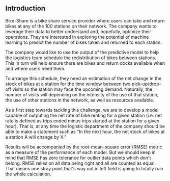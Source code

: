 ## Introduction

Bike-Share is a bike share service provider where users can take and return bikes at any of the 100 stations on their network. The company wants to leverage their data to better understand and, hopefully, optimize their operations. They are interested in exploring the potential of machine learning to predict the number of bikes taken and returned to each station.

The company would like to use the output of the predictive model to help the logistics team schedule the redistribution of bikes between stations. This in turn will help ensure there are bikes and return docks available when and where users need them.

To arrange this schedule, they need an estimation of the net change in the stock of bikes at a station for the time window between two pick-up/drop-off visits so the station may face the upcoming demand. Naturally, the number of visits will depending on the intensity of the use of that station, the use of other stations in the network, as well as resources available.

As a first step towards tackling this challenge, we are to develop a model capable of outputing the net rate of bike renting for a given station (i.e. net rate is defined as trips ended minus trips started at the station for a given hour). That is, at any time the logistic department of the company should be able to make a statement such as "In the next hour, the net stock of bikes at a station A will change by X."

Results will be accompanied by the root-mean-square error (RMSE) metric as a measure of the performance of each model. But we should keep in mind that RMSE has zero tolerance for outlier data points which don't belong. RMSE relies on all data being right and all are counted as equal. That means one stray point that's way out in left field is going to totally ruin the whole calculation.
